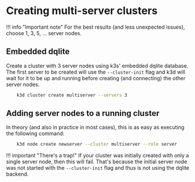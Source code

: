 # Creating multi-server clusters

!!! info "Important note"
    For the best results (and less unexpected issues), choose 1, 3, 5, ... server nodes.

## Embedded dqlite

Create a cluster with 3 server nodes using k3s' embedded dqlite database.
The first server to be created will use the `--cluster-init` flag and k3d will wait for it to be up and running before creating (and connecting) the other server nodes.

```bash
    k3d cluster create multiserver --servers 3
```

## Adding server nodes to a running cluster

In theory (and also in practice in most cases), this is as easy as executing the following command:

```bash
    k3d node create newserver --cluster multiserver --role server
```

!!! important "There's a trap!"
    If your cluster was initially created with only a single server node, then this will fail.
    That's because the initial server node was not started with the `--cluster-init` flag and thus is not using the dqlite backend.
